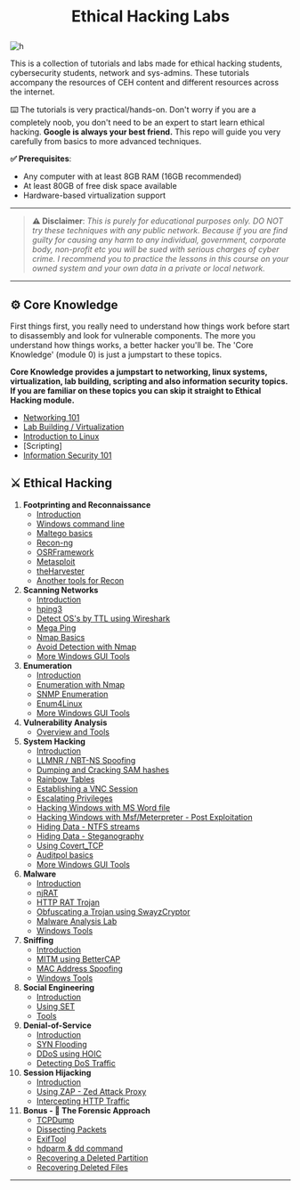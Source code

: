 # <p align="center">Ethical Hacking Labs
</p>

![h](https://gist.githubusercontent.com/Samsar4/62886aac358c3d484a0ec17e8eb11266/raw/89f706846f97cd3e59880dbc03e4f1d5f8023783/header-ehl.jpg)

This is a collection of tutorials and labs made for  ethical hacking students, cybersecurity students, network and sys-admins. These tutorials accompany the resources of CEH content and different resources across the internet.

⌨️ The tutorials is very practical/hands-on. Don't worry if you are a completely noob, you don't need to be an expert to start learn ethical hacking. **Google is always your best friend.** This repo will guide you very carefully from basics to more advanced techniques.

**✅ Prerequisites**:
* Any computer with at least 8GB RAM (16GB recommended)
* At least 80GB of free disk space available
* Hardware-based virtualization support

* * *

> **⚠️ Disclaimer**:
*This is purely for educational purposes only. DO NOT try these techniques with any public network. Because if you are find guilty for causing any harm to any individual, government, corporate body, non-profit etc you will be sued with serious charges of cyber crime. I recommend you to practice the lessons in this course on your owned system and your own data in a private or local network.*

* * * 

## ⚙️ Core Knowledge
First things first, you really need to understand how things work before start to disassembly and look for vulnerable components. The more you understand how things works, a better hacker you'll be. The 'Core Knowledge' (module 0) is just a jumpstart to these topics.

**Core Knowledge provides a jumpstart to networking, linux systems, virtualization, lab building, scripting and also information security topics. If you are familiar on these topics you can skip it straight to Ethical Hacking module.**

* [Networking 101](https://julisunkan.github.io/Network-Servers-Penetration-Guides-and-Tools/0-Core-Knowledge/0-Networking-101.html)
* [Lab Building / Virtualization](https://julisunkan.github.io/Network-Servers-Penetration-Guides-and-Tools/0-Core-Knowledge/1-Lab-Building.html)
* [Introduction to Linux](https://julisunkan.github.io/Network-Servers-Penetration-Guides-and-Tools/0-Core-Knowledge/2-Intro-to-Linux.html)
* [Scripting]
* [Information Security 101](https://julisunkan.github.io/Network-Servers-Penetration-Guides-and-Tools/0-Core-Knowledge/4-Infosec-101.html)

## ⚔️ Ethical Hacking
1. **Footprinting and Reconnaissance**
    * [Introduction](https://julisunkan.github.io/Network-Servers-Penetration-Guides-and-Tools/1-Footprinting-and-Reconnaissance/0-What-is-Footprinting.html)
    * [Windows command line](https://julisunkan.github.io/Network-Servers-Penetration-Guides-and-Tools/1-Footprinting-and-Reconnaissance/1-Windows-CommandLine.html)
    * [Maltego basics](https://julisunkan.github.io/Network-Servers-Penetration-Guides-and-Tools/1-Footprinting-and-Reconnaissance/2-Maltego-Basics.html)
    * [Recon-ng](https://julisunkan.github.io/Network-Servers-Penetration-Guides-and-Tools/1-Footprinting-and-Reconnaissance/3-Recon-ng.html)
    * [OSRFramework](https://julisunkan.github.io/Network-Servers-Penetration-Guides-and-Tools/1-Footprinting-and-Reconnaissance/4-OSRFramework.html)
    * [Metasploit](https://julisunkan.github.io/Network-Servers-Penetration-Guides-and-Tools/1-Footprinting-and-Reconnaissance/5-Metasploit-Basics.html)
    * [theHarvester](https://julisunkan.github.io/Network-Servers-Penetration-Guides-and-Tools/1-Footprinting-and-Reconnaissance/6-theHarvester.html)
    * [Another tools for Recon](https://julisunkan.github.io/Network-Servers-Penetration-Guides-and-Tools/1-Footprinting-and-Reconnaissance/7-Other-Tools.html)
2. **Scanning Networks**
    * [Introduction](https://julisunkan.github.io/Network-Servers-Penetration-Guides-and-Tools/2-Scanning-Networks/0-Scanning-a-Target-Network.html)
    * [hping3](https://julisunkan.github.io/Network-Servers-Penetration-Guides-and-Tools/2-Scanning-Networks/1-hping3.html)
    * [Detect OS's by TTL using Wireshark](https://julisunkan.github.io/Network-Servers-Penetration-Guides-and-Tools/2-Scanning-Networks/2-TTL.html)
    * [Mega Ping](https://julisunkan.github.io/Network-Servers-Penetration-Guides-and-Tools/2-Scanning-Networks/3-MegaPing.html)
    * [Nmap Basics](https://julisunkan.github.io/Network-Servers-Penetration-Guides-and-Tools/2-Scanning-Networks/4-Nmap.html)
    * [Avoid Detection with Nmap](https://julisunkan.github.io/Network-Servers-Penetration-Guides-and-Tools/2-Scanning-Networks/5-NmapDecoyIP.html)
    * [More Windows GUI Tools](https://julisunkan.github.io/Network-Servers-Penetration-Guides-and-Tools/2-Scanning-Networks/6-WindowsTools.html)
3. **Enumeration**
    * [Introduction](https://julisunkan.github.io/Network-Servers-Penetration-Guides-and-Tools/3-Enumeration/0-Introduction.html)
    * [Enumeration with Nmap](https://julisunkan.github.io/Network-Servers-Penetration-Guides-and-Tools/3-Enumeration/1-Enumerating-with-Nmap.html)
    * [SNMP Enumeration](https://julisunkan.github.io/Network-Servers-Penetration-Guides-and-Tools/3-Enumeration/2-SNMP-Enumeration.html)
    * [Enum4Linux](https://julisunkan.github.io/Network-Servers-Penetration-Guides-and-Tools/3-Enumeration/3-Enum4linux-Win-and-Samba-Enumeration.html)
    * [More Windows GUI Tools](https://julisunkan.github.io/Network-Servers-Penetration-Guides-and-Tools/3-Enumeration/4-Windows-EnumerationTools.html)
4. **Vulnerability Analysis**
    * [Overview and Tools](https://julisunkan.github.io/Network-Servers-Penetration-Guides-and-Tools/4-Vulnerability-Analysis/Overview-and-Tools.html) 
5. **System Hacking**
    * [Introduction](https://julisunkan.github.io/Network-Servers-Penetration-Guides-and-Tools/5-System-Hacking/0-Introduction.html)
    * [LLMNR / NBT-NS Spoofing](https://julisunkan.github.io/Network-Servers-Penetration-Guides-and-Tools/5-System-Hacking/1-LLMNR-NBT-NS.html)
    * [Dumping and Cracking SAM hashes](https://julisunkan.github.io/Network-Servers-Penetration-Guides-and-Tools/5-System-Hacking/2-SAM-Hashes.html)
    * [Rainbow Tables](https://julisunkan.github.io/Network-Servers-Penetration-Guides-and-Tools/5-System-Hacking/3-Rainbow-tables.html)
    * [Establishing a VNC Session](https://julisunkan.github.io/Network-Servers-Penetration-Guides-and-Tools/5-System-Hacking/4-VNC-Session.html)
    * [Escalating Privileges](https://julisunkan.github.io/Network-Servers-Penetration-Guides-and-Tools/5-System-Hacking/5-Escalating-Privileges.html)
    * [Hacking Windows with MS Word file](https://julisunkan.github.io/Network-Servers-Penetration-Guides-and-Tools/5-System-Hacking/6-Hacking-Windows-with-Doc-file.html)
    * [Hacking Windows with Msf/Meterpreter - Post Exploitation](https://julisunkan.github.io/Network-Servers-Penetration-Guides-and-Tools/5-System-Hacking/7-Hacking-Windows-with-Metasploit-PostExploitation.html)
    * [Hiding Data - NTFS streams](https://julisunkan.github.io/Network-Servers-Penetration-Guides-and-Tools/5-System-Hacking/8-NTFS-Streams.html)
    * [Hiding Data - Steganography](https://julisunkan.github.io/Network-Servers-Penetration-Guides-and-Tools/5-System-Hacking/9-Steganography.html)
    * [Using Covert_TCP](https://julisunkan.github.io/Network-Servers-Penetration-Guides-and-Tools/5-System-Hacking/10-Covert_TCP.html)
    * [Auditpol basics](https://julisunkan.github.io/Network-Servers-Penetration-Guides-and-Tools/5-System-Hacking/11-Auditpol.html)
    * [More Windows GUI Tools](https://julisunkan.github.io/Network-Servers-Penetration-Guides-and-Tools/5-System-Hacking/12-WindowsTools.html)
6. **Malware** 
    * [Introduction](https://julisunkan.github.io/Network-Servers-Penetration-Guides-and-Tools/6-Malware/0-Introduction.html)
    * [njRAT](https://julisunkan.github.io/Network-Servers-Penetration-Guides-and-Tools/6-Malware/1-Using-njRAT.html)
    * [HTTP RAT Trojan](https://julisunkan.github.io/Network-Servers-Penetration-Guides-and-Tools/6-Malware/2-HTTP-Trojan.html)
    * [Obfuscating a Trojan using SwayzCryptor](https://julisunkan.github.io/Network-Servers-Penetration-Guides-and-Tools/6-Malware/3-Obfuscating-Trojan-SwayzCryptor.html)
    * [Malware Analysis Lab](https://julisunkan.github.io/Network-Servers-Penetration-Guides-and-Tools/6-Malware/4-Malware-Analysis-Lab.html)
    * [Windows Tools](https://julisunkan.github.io/Network-Servers-Penetration-Guides-and-Tools/6-Malware/5-Windows-Tools.html)
7. **Sniffing**
    * [Introduction](https://julisunkan.github.io/Network-Servers-Penetration-Guides-and-Tools/7-Sniffing/0-Introduction.html)
    * [MITM using BetterCAP](https://julisunkan.github.io/Network-Servers-Penetration-Guides-and-Tools/7-Sniffing/1-MITM-with-Bettercap.html)
    * [MAC Address Spoofing](https://julisunkan.github.io/Network-Servers-Penetration-Guides-and-Tools/7-Sniffing/2-Spoofing-MAC-address.html)
    * [Windows Tools](https://julisunkan.github.io/Network-Servers-Penetration-Guides-and-Tools/7-Sniffing/x-Windows-Tools.html)
8. **Social Engineering**
    * [Introduction](https://julisunkan.github.io/Network-Servers-Penetration-Guides-and-Tools/8-Social-Engineering/0-Introduction.html)
    * [Using SET](https://julisunkan.github.io/Network-Servers-Penetration-Guides-and-Tools/8-Social-Engineering/1-Using-SET.html)
    * [Tools](https://julisunkan.github.io/Network-Servers-Penetration-Guides-and-Tools/8-Social-Engineering/X-Tools.html)
9. **Denial-of-Service**
    * [Introduction](https://julisunkan.github.io/Network-Servers-Penetration-Guides-and-Tools/9-Denial-of-Service/0-Introduction.html)
    * [SYN Flooding](https://julisunkan.github.io/Network-Servers-Penetration-Guides-and-Tools/9-Denial-of-Service/1-SYN-Flooding.html)
    * [DDoS using HOIC](https://julisunkan.github.io/Network-Servers-Penetration-Guides-and-Tools/9-Denial-of-Service/2-DDoS-using-HOIC.html)
    * [Detecting DoS Traffic](https://julisunkan.github.io/Network-Servers-Penetration-Guides-and-Tools/9-Denial-of-Service/3-Detecting-DoS-Traffic.html)
10. **Session Hijacking**
    * [Introduction](https://julisunkan.github.io/Network-Servers-Penetration-Guides-and-Tools/10-Session-Hijacking/0-Introduction.html)
    * [Using ZAP - Zed Attack Proxy](https://julisunkan.github.io/Network-Servers-Penetration-Guides-and-Tools/10-Session-Hijacking/1-Using-ZAP.html)
    * [Intercepting HTTP Traffic](https://julisunkan.github.io/Network-Servers-Penetration-Guides-and-Tools/10-Session-Hijacking/2-Intercepting-HTTP-Traffic.html)
11. **Bonus - 🔬 The Forensic Approach**
    * [TCPDump](https://julisunkan.github.io/Network-Servers-Penetration-Guides-and-Tools/11-Bonus/TCPDump-Tutorial.html)
    * [Dissecting Packets](https://julisunkan.github.io/Network-Servers-Penetration-Guides-and-Tools/11-Bonus/Dissecting-packets.html)
    * [ExifTool](https://julisunkan.github.io/Network-Servers-Penetration-Guides-and-Tools/11-Bonus/ExifTool-Tutorial.html)
    * [hdparm & dd command](https://julisunkan.github.io/Network-Servers-Penetration-Guides-and-Tools/11-Bonus/Using-hdparm-and-dd-command.html)
    * [Recovering a Deleted Partition](https://julisunkan.github.io/Network-Servers-Penetration-Guides-and-Tools/11-Bonus/Recovering-Deleted-Partition.html)
    * [Recovering Deleted Files](https://julisunkan.github.io/Network-Servers-Penetration-Guides-and-Tools/11-Bonus/Recovering-Deleted-Files.html)

* * * 
